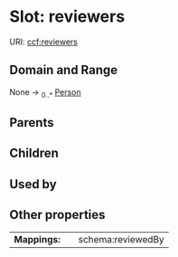 
# Slot: reviewers




URI: [ccf:reviewers](http://purl.org/ccf/reviewers)


## Domain and Range

None &#8594;  <sub>0..\*</sub> [Person](Person.md)

## Parents


## Children


## Used by


## Other properties

|  |  |  |
| --- | --- | --- |
| **Mappings:** | | schema:reviewedBy |

